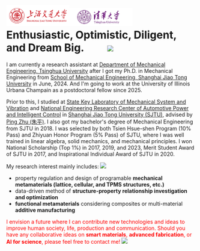 # <img src='./images/SJTU.png' style='width: 6em;'><img src='./images/THU.png' style='width: 6em;'> Enthusiastic, Optimistic, Diligent, and Dream Big. &emsp;&emsp;[![](https://img.shields.io/badge/View_my_CV-Updated_2024_08-red)](./file/CV.pdf)

I am currently a research assistant at [Department of Mechanical Engineering, Tsinghua University](https://me.tsinghua.edu.cn/en/) after I got my Ph.D. in Mechanical Engineering from [School of Mechanical Engineering, Shanghai Jiao Tong University](https://me.sjtu.edu.cn/en/) in June, 2024. And I'm going to work at the University of Illinois Urbana Champain as a postdoctoral fellow since 2025.

Prior to this, I studied at [State Key Laboratory of Mechanical System and Vibration](https://msv.sjtu.edu.cn/) and [National Engineering Research Center of Automotive Power and Intelligent Control](https://me.sjtu.edu.cn/zdsys/2463.html) in [Shanghai Jiao Tong University (SJTU)](https://me.sjtu.edu.cn/en/), advised by [Ping Zhu (朱平)](https://me.sjtu.edu.cn/en/FullTimeTeacher/zhuping.html). I also got my bachelor's degree of Mechanical Engineering from SJTU in 2018. I was selected by both Tsien Hsue-shen Program (10% Pass) and Zhiyuan Honor Program (5% Pass) of SJTU, where I was well trained in linear algebra, solid mechanics, and mechanical principles. I won National Scholarship (Top 1%) in 2017, 2019, and 2023, Merit Student Award of SJTU in 2017, and Inspirational Individual Award of SJTU in 2020.

My research interest mainly includes:  <a href='https://scholar.google.com/citations?user=szGICn8AAAAJ'><img src="https://img.shields.io/endpoint?logo=Google%20Scholar&url=https%3A%2F%2Fcdn.jsdelivr.net%2Fgh%2FClaude-Xu%2FWeiyunXU-acad.github.io@google-scholar-stats%2Fgs_data_shieldsio.json&labelColor=f6f6f6&color=9cf&style=flat&label=citations"></a>
- property regulation and design of programable **mechanical metamaterials (lattice, cellular, and TPMS structures, etc.)**  
- data-driven method of **structure-property relationship investigation and optimization**  
- **functional metamaterials** considering composites or multi-material **additive manufacturing**

<span style="color:red">I envision a future where I can contribute new technologies and ideas to improve human society, life, production and communication. Should you have any collaborative ideas on **smart materials**, **advanced fabrication**, or **AI for science**, please feel free to contact me!</span> [![](https://img.shields.io/badge/email-red)](mailto:wy_xu@tsinghua.edu.cn)

